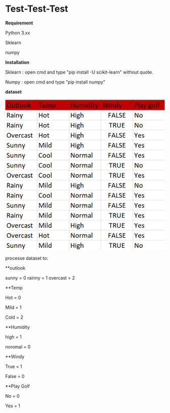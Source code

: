 # Test-Test-Test

**Requirement**

Python 3.xx

Sklearn

numpy

**Installation**

Sklearn : open cmd and type "pip install -U scikit-learn" without quote.

Numpy : open cmd and type "pip install numpy"

**dataset**

![alt text](https://github.com/Jumpy237/Test-Test-Test/blob/master/dataset.PNG)

processe dataset to:

**outlook

sunny = 0
rainny = 1
overcast = 2

**Temp

Hot = 0

Mild = 1

Cold = 2

**Humidity

high = 1

noromal = 0

**Windy

True = 1

False = 0

**Play Golf

No = 0

Yes = 1

